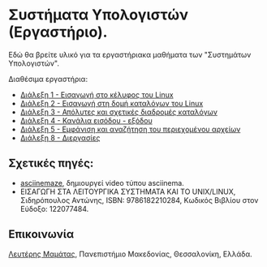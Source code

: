 # Συστήματα Υπολογιστών (Εργαστήριο).

Εδώ θα βρείτε υλικό για τα εργαστήριακα μαθήματα των "Συστημάτων Υπολογιστών".

Διαθέσιμα εργαστήρια:
- [Διάλεξη 1 - Εισαγωγή στο κέλυφος του Linux](lab1)
- [Διάλεξη 2 - Εισαγωγή στη δομή καταλόγων του Linux](lab2)
- [Διάλεξη 3 - Απόλυτες και σχετικές διαδρομές καταλόγων](lab3)
- [Διάλεξη 4 - Κανάλια εισόδου - εξόδου](lab4)
- [Διάλεξη 5 - Εμφάνιση και αναζήτηση του περιεχομένου αρχείων](lab5)
- [Διάλεξη 8 - Διεργασίες](lab8)

## Σχετικές πηγές:
- [asciinemaze](https://github.com/swnuom/asciinemaze), δημιουργεί video τύπου  asciinema.
- ΕΙΣΑΓΩΓΗ ΣΤΑ ΛΕΙΤΟΥΡΓΙΚΑ ΣΥΣΤΗΜΑΤΑ ΚΑΙ ΤΟ UNIX/LINUX, Σιδηρόπουλος Αντώνης, ISBN: 9786182210284, Κωδικός Βιβλίου στον Εύδοξο: 122077484. 

## Επικοινωνία
[Λευτέρης Μαμάτας](https://sites.google.com/site/emamatas/), Πανεπιστήμιο Μακεδονίας, Θεσσαλονίκη, Ελλάδα.

